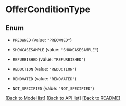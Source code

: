 # OfferConditionType

## Enum


* `PREOWNED` (value: `"PREOWNED"`)

* `SHOWCASESAMPLE` (value: `"SHOWCASESAMPLE"`)

* `REFURBISHED` (value: `"REFURBISHED"`)

* `REDUCTION` (value: `"REDUCTION"`)

* `RENOVATED` (value: `"RENOVATED"`)

* `NOT_SPECIFIED` (value: `"NOT_SPECIFIED"`)


[[Back to Model list]](../README.md#documentation-for-models) [[Back to API list]](../README.md#documentation-for-api-endpoints) [[Back to README]](../README.md)


